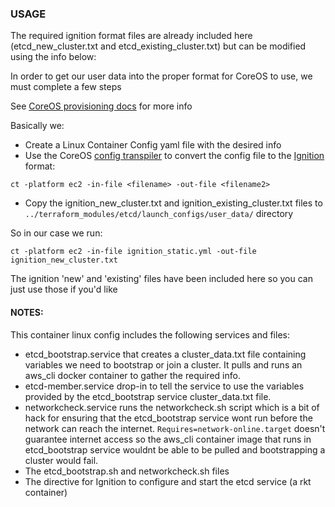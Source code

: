 ### USAGE

The required ignition format files are already included here (etcd\_new\_cluster.txt and etcd\_existing\_cluster.txt) but can be modified using the info below:

In order to get our user data into the proper format for CoreOS to use, we must complete a few steps

See [CoreOS provisioning docs](https://coreos.com/os/docs/1618.0.0/provisioning.html) for more info

Basically we:

* Create a Linux Container Config yaml file with the desired info
* Use the CoreOS [config transpiler](https://github.com/coreos/container-linux-config-transpiler) to convert the config file to the [Ignition](https://coreos.com/ignition/docs/latest/what-is-ignition.html) format:
```
ct -platform ec2 -in-file <filename> -out-file <filename2> 
```
* Copy the ignition\_new\_cluster.txt and ignition\_existing\_cluster.txt files to `../terraform_modules/etcd/launch_configs/user_data/` directory


So in our case we run:
```
ct -platform ec2 -in-file ignition_static.yml -out-file ignition_new_cluster.txt
```
The ignition 'new' and 'existing' files have been included here so you can just use those if you'd like

#### NOTES:

This container linux config includes the following services and files:

* etcd\_bootstrap.service that creates a cluster\_data.txt file containing variables we need to bootstrap or join a cluster. It pulls and runs an aws\_cli docker container to gather the required info.
* etcd-member.service drop-in to tell the service to use the variables provided by the etcd\_bootstrap service cluster\_data.txt file.
* networkcheck.service runs the networkcheck.sh script which is a bit of hack for ensuring that the etcd\_bootstrap service wont run before the network can reach the internet. `Requires=network-online.target` doesn't guarantee internet access so the aws\_cli container image that runs in etcd\_bootstrap service wouldnt be able to be pulled and bootstrapping a cluster would fail. 
* The etcd\_bootstrap.sh and networkcheck.sh files 
* The directive for Ignition to configure and start the etcd service (a rkt container)
